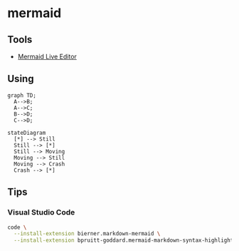# mermaid

## Tools

- [Mermaid Live Editor](https://mermaid-js.github.io/mermaid-live-editor/)

## Using

```mermaid
graph TD;
  A-->B;
  A-->C;
  B-->D;
  C-->D;
```

```mermaid
stateDiagram
  [*] --> Still
  Still --> [*]
  Still --> Moving
  Moving --> Still
  Moving --> Crash
  Crash --> [*]
```

## Tips

### Visual Studio Code

```sh
code \
  --install-extension bierner.markdown-mermaid \
  --install-extension bpruitt-goddard.mermaid-markdown-syntax-highlighting
```
